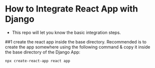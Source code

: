 # How to Integrate React App with Django
- This repo will let you know the basic integration steps.

##1 create the react app inside the base directory. Recommended is to create the app somewhere using the following command & copy it inside the base directory of the Django App:
```command
npx create-react-app react app
```
